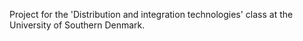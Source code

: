 Project for the 'Distribution and integration technologies' class at the University of Southern Denmark.
